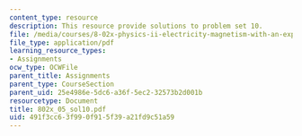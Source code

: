 ```yaml
---
content_type: resource
description: This resource provide solutions to problem set 10.
file: /media/courses/8-02x-physics-ii-electricity-magnetism-with-an-experimental-focus-spring-2005/491f3cc63f990f915f39a21fd9c51a59_802x_05_sol10.pdf
file_type: application/pdf
learning_resource_types:
- Assignments
ocw_type: OCWFile
parent_title: Assignments
parent_type: CourseSection
parent_uid: 25e4986e-5dc6-a36f-5ec2-32573b2d001b
resourcetype: Document
title: 802x_05_sol10.pdf
uid: 491f3cc6-3f99-0f91-5f39-a21fd9c51a59
---
```

